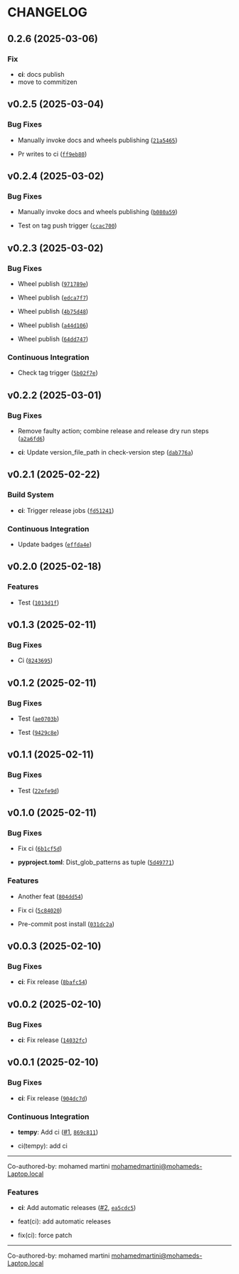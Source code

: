 # CHANGELOG


## 0.2.6 (2025-03-06)

### Fix

- **ci**: docs publish
- move to commitizen

## v0.2.5 (2025-03-04)

### Bug Fixes

- Manually invoke docs and wheels publishing
  ([`21a5465`](https://github.com/MhdMartini/cicd-tempy/commit/21a546554528ecd62f1a16c8e4bb366558c60b45))

- Pr writes to ci
  ([`ff9eb80`](https://github.com/MhdMartini/cicd-tempy/commit/ff9eb8098002012b182fc1a0cde96eb1287f43b7))


## v0.2.4 (2025-03-02)

### Bug Fixes

- Manually invoke docs and wheels publishing
  ([`b080a59`](https://github.com/MhdMartini/cicd-tempy/commit/b080a59908281da992ae3ab60023447ababc8820))

- Test on tag push trigger
  ([`ccac700`](https://github.com/MhdMartini/cicd-tempy/commit/ccac7004b120af1df2407bdda6daaac955a020bc))


## v0.2.3 (2025-03-02)

### Bug Fixes

- Wheel publish
  ([`971789e`](https://github.com/MhdMartini/cicd-tempy/commit/971789e8350ad2bf2491e489041e128e0e3bce7b))

- Wheel publish
  ([`edca7f7`](https://github.com/MhdMartini/cicd-tempy/commit/edca7f7c446bf1659151175ced4345a5b95cd22f))

- Wheel publish
  ([`4b75d48`](https://github.com/MhdMartini/cicd-tempy/commit/4b75d486b68d798526ca93b1e8409fbac7cf23dc))

- Wheel publish
  ([`a44d106`](https://github.com/MhdMartini/cicd-tempy/commit/a44d106f78b7d991fe9876db72a2ae2fc9b26b8a))

- Wheel publish
  ([`64dd747`](https://github.com/MhdMartini/cicd-tempy/commit/64dd74775335e421d5eb93a1ecb919dbc60c60b7))

### Continuous Integration

- Check tag trigger
  ([`5b02f7e`](https://github.com/MhdMartini/cicd-tempy/commit/5b02f7ecfe346c0c6754fc43851c39b776f0c769))


## v0.2.2 (2025-03-01)

### Bug Fixes

- Remove faulty action; combine release and release dry run steps
  ([`a2a6fd6`](https://github.com/MhdMartini/cicd-tempy/commit/a2a6fd69a361904380ba627e1c6b1e9724c29dbc))

- **ci**: Update version_file_path in check-version step
  ([`dab776a`](https://github.com/MhdMartini/cicd-tempy/commit/dab776a139ba28ff907447da0dd2b968aba0202e))


## v0.2.1 (2025-02-22)

### Build System

- **ci**: Trigger release jobs
  ([`fd51241`](https://github.com/MhdMartini/cicd-tempy/commit/fd512415c7a8324681590bf5dd0c05a0f2771434))

### Continuous Integration

- Update badges
  ([`effda4e`](https://github.com/MhdMartini/cicd-tempy/commit/effda4e69afb1ed27cb887b01900cc1a539a49fa))


## v0.2.0 (2025-02-18)

### Features

- Test
  ([`1013d1f`](https://github.com/MhdMartini/cicd-tempy/commit/1013d1f6d91bf99e348ebda4ca6dee39261c3efb))


## v0.1.3 (2025-02-11)

### Bug Fixes

- Ci
  ([`8243695`](https://github.com/MhdMartini/cicd-tempy/commit/8243695d833f8d2826632fd74d6d339053f54839))


## v0.1.2 (2025-02-11)

### Bug Fixes

- Test
  ([`ae0703b`](https://github.com/MhdMartini/cicd-tempy/commit/ae0703b4ed8d221a544565bc68d9985083472d22))

- Test
  ([`9429c8e`](https://github.com/MhdMartini/cicd-tempy/commit/9429c8eb30ef2f1eb254a07372ec8ee46bdf4365))


## v0.1.1 (2025-02-11)

### Bug Fixes

- Test
  ([`22efe9d`](https://github.com/MhdMartini/cicd-tempy/commit/22efe9da2c299d0a4cd6dd516fa1f3b1808454e2))


## v0.1.0 (2025-02-11)

### Bug Fixes

- Fix ci
  ([`6b1cf5d`](https://github.com/MhdMartini/cicd-tempy/commit/6b1cf5d4338d7d25a7611103428aa637d23acf4e))

- **pyproject.toml**: Dist_glob_patterns as tuple
  ([`5d49771`](https://github.com/MhdMartini/cicd-tempy/commit/5d4977165e8e6317fd7ee0f698855d0b3dcf127a))

### Features

- Another feat
  ([`804dd54`](https://github.com/MhdMartini/cicd-tempy/commit/804dd54d9a3f27ae36749a6ff9f0b610b916d80c))

- Fix ci
  ([`5c84020`](https://github.com/MhdMartini/cicd-tempy/commit/5c84020f6398fff0eaa29f350af48a546c94f519))

- Pre-commit post install
  ([`031dc2a`](https://github.com/MhdMartini/cicd-tempy/commit/031dc2a2a0debf54de0bc9dada5df6da2d63e991))


## v0.0.3 (2025-02-10)

### Bug Fixes

- **ci**: Fix release
  ([`8bafc54`](https://github.com/MhdMartini/cicd-tempy/commit/8bafc54de4f16888bbdb024f5cc385e1a44c59e0))


## v0.0.2 (2025-02-10)

### Bug Fixes

- **ci**: Fix release
  ([`14032fc`](https://github.com/MhdMartini/cicd-tempy/commit/14032fcadbddb3819e08e352a6e1c4b31de6b41c))


## v0.0.1 (2025-02-10)

### Bug Fixes

- **ci**: Fix release
  ([`904dc7d`](https://github.com/MhdMartini/cicd-tempy/commit/904dc7d56022f0814c272ead74242e3f8e211bca))

### Continuous Integration

- **tempy**: Add ci ([#1](https://github.com/MhdMartini/cicd-tempy/pull/1),
  [`869c811`](https://github.com/MhdMartini/cicd-tempy/commit/869c81186fbd665655d919c736357140eedd38c9))

* ci(tempy): add ci

---------

Co-authored-by: mohamed martini <mohamedmartini@mohameds-Laptop.local>

### Features

- **ci**: Add automatic releases ([#2](https://github.com/MhdMartini/cicd-tempy/pull/2),
  [`ea5cdc5`](https://github.com/MhdMartini/cicd-tempy/commit/ea5cdc579d1e27e1915dccc770ad9c55fc715e08))

* feat(ci): add automatic releases

* fix(ci): force patch

---------

Co-authored-by: mohamed martini <mohamedmartini@mohameds-Laptop.local>
